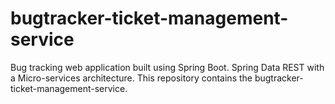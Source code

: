 # bugtracker-ticket-management-service
Bug tracking web application built using Spring Boot. Spring Data REST with a Micro-services architecture. This repository contains the bugtracker-ticket-management-service.
